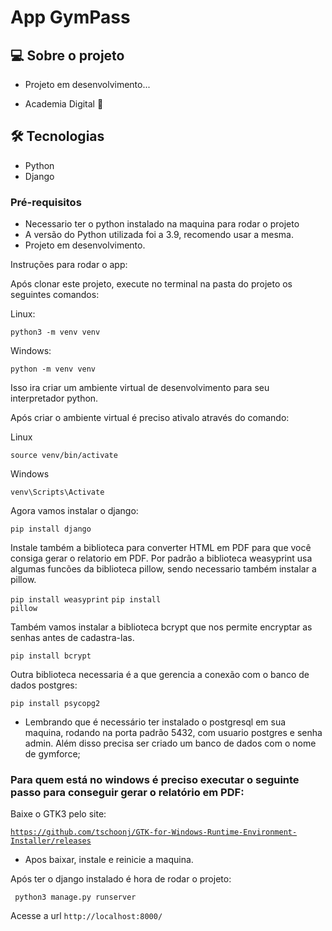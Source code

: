 # App GymPass

## 💻 Sobre o projeto
- <p>Projeto em desenvolvimento...</p>
- <p>Academia Digital 🚀</p>

## 🛠 Tecnologias

- Python
- Django


### Pré-requisitos

* Necessario ter o python instalado na maquina para rodar o projeto
* A versão do Python utilizada foi a 3.9, recomendo usar a mesma.
* Projeto em desenvolvimento.

Instruções para rodar o app:

Após clonar este projeto, execute no terminal na pasta do projeto os seguintes comandos:

Linux:

<code>python3 -m venv venv</code>

Windows: 

<code>python -m venv venv</code>


Isso ira criar um ambiente virtual de desenvolvimento para seu interpretador python.

Após criar o ambiente virtual é preciso ativalo através do comando:

Linux

<code>source venv/bin/activate</code>

Windows

<code>venv\Scripts\Activate</code>

Agora vamos instalar o django:

<code>pip install django</code>

Instale também a biblioteca para converter HTML em PDF para que você consiga gerar o relatorio em PDF. Por padrão a biblioteca weasyprint usa algumas funcões da biblioteca pillow, sendo necessario também instalar a pillow.

<code>pip install weasyprint</code>
<code>pip install pillow</code>

Também vamos instalar a biblioteca bcrypt que nos permite encryptar as senhas antes de cadastra-las.

<code>pip install bcrypt</code>

Outra biblioteca necessaria é a que gerencia a conexão com o banco de dados postgres:

<code>pip install psycopg2</code>

* Lembrando que é necessário ter instalado o postgresql em sua maquina, rodando na porta padrão 5432, com usuario postgres e senha admin. Além disso precisa ser criado um banco de dados com o nome de gymforce;

### Para quem está no windows é preciso executar o seguinte passo para conseguir gerar o relatório em PDF:

Baixe o GTK3 pelo site:

<code>https://github.com/tschoonj/GTK-for-Windows-Runtime-Environment-Installer/releases</code>

* Apos baixar, instale e reinicie a maquina.

Após ter o django instalado é hora de rodar o projeto:

<code> python3 manage.py runserver</code>

Acesse a url <code>http://localhost:8000/</code>
